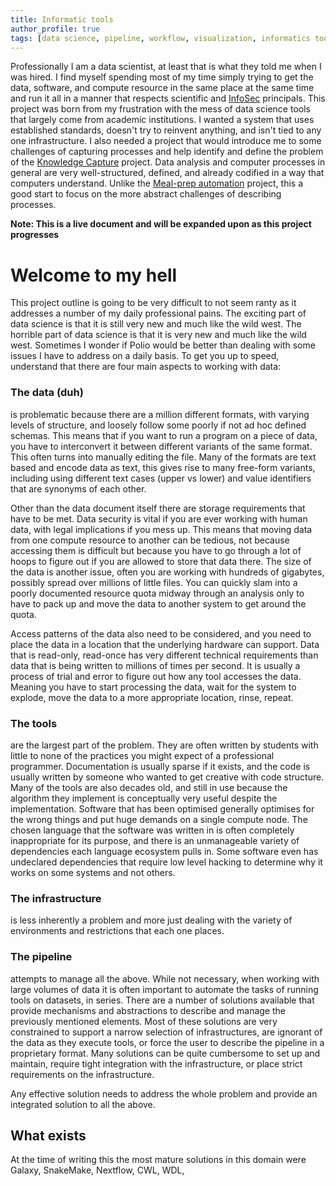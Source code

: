 ```yaml
---
title: Informatic tools  
author_profile: true  
tags: [data science, pipeline, workflow, visualization, informatics tools, cloud, serverless]
---
```

Professionally I am a data scientist, at least that is what they told me when I was hired. I find myself spending most
of my time simply trying to get the data, software, and compute resource in the same place at the same time and run it
all in a manner that respects scientific and [InfoSec](https://en.wikipedia.org/wiki/Information_security) principals.
This project was born from my frustration with the mess of data science tools that largely come from academic
institutions. I wanted a system that uses established standards, doesn't try to reinvent anything, and isn't tied to any
one infrastructure. I also needed a project that would introduce me to some challenges of capturing processes and help
identify and define the problem of the [Knowledge Capture](../knowledge/) project. Data analysis and computer processes
in general are very well-structured, defined, and already codified in a way that computers understand. Unlike
the [Meal-prep automation](autokitchen/) project, this a good start to focus on the more abstract challenges of
describing processes.

**Note: This is a live document and will be expanded upon as this project progresses**

# Welcome to my hell

This project outline is going to be very difficult to not seem ranty as it addresses a number of my daily professional
pains. The exciting part of data science is that it is still very new and much like the wild west. The horrible part of
data science is that it is very new and much like the wild west. Sometimes I wonder if Polio would be better than
dealing with some issues I have to address on a daily basis. To get you up to speed, understand that there are four main
aspects to working with data:

### The data (duh)

is problematic because there are a million different formats, with varying levels of structure, and loosely follow some
poorly if not ad hoc defined schemas. This means that if you want to run a program on a piece of data, you have to
interconvert it between different variants of the same format. This often turns into manually editing the file. Many of
the formats are text based and encode data as text, this gives rise to many free-form variants, including using
different text cases (upper vs lower) and value identifiers that are synonyms of each other.

Other than the data document itself there are storage requirements that have to be met. Data security is vital if you
are ever working with human data, with legal implications if you mess up. This means that moving data from one compute
resource to another can be tedious, not because accessing them is difficult but because you have to go through a lot of
hoops to figure out if you are allowed to store that data there. The size of the data is another issue, often you are
working with hundreds of gigabytes, possibly spread over millions of little files. You can quickly slam into a poorly
documented resource quota midway through an analysis only to have to pack up and move the data to another system to get
around the quota.

Access patterns of the data also need to be considered, and you need to place the data in a location that the underlying
hardware can support. Data that is read-only, read-once has very different technical requirements than data that is
being written to millions of times per second. It is usually a process of trial and error to figure out how any tool
accesses the data. Meaning you have to start processing the data, wait for the system to explode, move the data to a
more appropriate location, rinse, repeat.

### The tools

are the largest part of the problem. They are often written by students with little to none of the practices you might
expect of a professional programmer. Documentation is usually sparse if it exists, and the code is usually written by
someone who wanted to get creative with code structure. Many of the tools are also decades old, and still in use because
the algorithm they implement is conceptually very useful despite the implementation. Software that has been optimised
generally optimises for the wrong things and put huge demands on a single compute node. The chosen language that the
software was written in is often completely inappropriate for its purpose, and there is an unmanageable variety of
dependencies each language ecosystem pulls in. Some software even has undeclared dependencies that require low level
hacking to determine why it works on some systems and not others.

### The infrastructure

is less inherently a problem and more just dealing with the variety of environments and restrictions that each one
places.

### The pipeline

attempts to manage all the above. While not necessary, when working with large volumes of data it is often important to
automate the tasks of running tools on datasets, in series. There are a number of solutions available that provide
mechanisms and abstractions to describe and manage the previously mentioned elements. Most of these solutions are very
constrained to support a narrow selection of infrastructures, are ignorant of the data as they execute tools, or force
the user to describe the pipeline in a proprietary format. Many solutions can be quite cumbersome to set up and
maintain, require tight integration with the infrastructure, or place strict requirements on the infrastructure.

Any effective solution needs to address the whole problem and provide an integrated solution to all the above.

## What exists

<!-- TODO
https://www.ncbi.nlm.nih.gov/pmc/articles/PMC3415281/

https://solutionsreview.com/business-intelligence/the-best-data-science-and-machine-learning-platforms/

KNIME
-->

At the time of writing this the most mature solutions in this domain were Galaxy, SnakeMake, Nextflow, CWL, WDL, 
